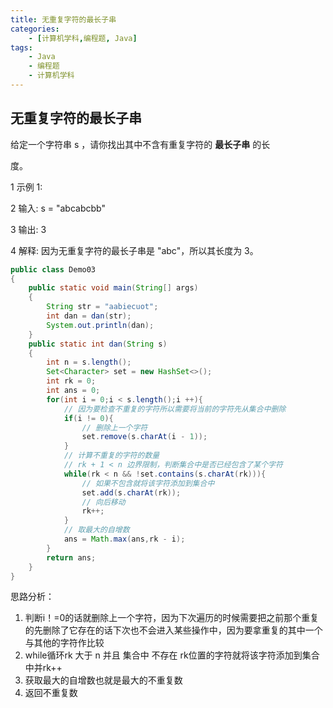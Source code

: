```yaml
---
title: 无重复字符的最长子串
categories:
    - [计算机学科,编程题, Java]
tags:
    - Java
    - 编程题
    - 计算机学科
---
```


## 无重复字符的最长子串

给定一个字符串 s ，请你找出其中不含有重复字符的 **最长子串** 的长

度。

1 示例 1:

2 输入: s = "abcabcbb"

3 输出: 3

4 解释: 因为无重复字符的最长子串是 "abc"，所以其长度为 3。

```java
public class Demo03
{
    public static void main(String[] args)
    {
        String str = "aabiecuot";
        int dan = dan(str);
        System.out.println(dan);
    }
    public static int dan(String s)
    {
        int n = s.length();
        Set<Character> set = new HashSet<>();
        int rk = 0;
        int ans = 0;
        for(int i = 0;i < s.length();i ++){
            // 因为要检查不重复的字符所以需要将当前的字符先从集合中删除
            if(i != 0){
                // 删除上一个字符
                set.remove(s.charAt(i - 1));
            }
            // 计算不重复的字符的数量
            // rk + 1 < n 边界限制，判断集合中是否已经包含了某个字符
            while(rk < n && !set.contains(s.charAt(rk))){
                // 如果不包含就将该字符添加到集合中
                set.add(s.charAt(rk));
                // 向后移动
                rk++;
            }
            // 取最大的自增数
            ans = Math.max(ans,rk - i);
        }
        return ans;
    }
}
```

思路分析：

1.  判断i！=0的话就删除上一个字符，因为下次遍历的时候需要把之前那个重复的先删除了它存在的话下次也不会进入某些操作中，因为要拿重复的其中一个与其他的字符作比较
2.  while循环rk 大于 n 并且 集合中 不存在 rk位置的字符就将该字符添加到集合中并rk++
3.  获取最大的自增数也就是最大的不重复数
4.  返回不重复数